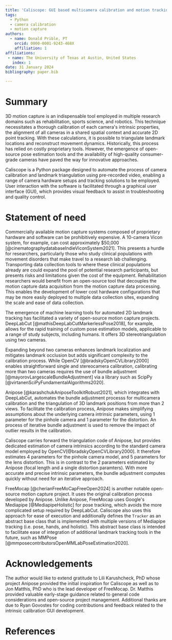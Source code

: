 ```yaml
---
title: 'Caliscope: GUI based multicamera calibration and motion tracking'
tags:
  - Python
  - camera calibration
  - motion capture
authors:
  - name: Donald Prible, PT
    orcid: 0000-0001-9243-468X
    affiliation: 1
affiliations:
 - name: The University of Texas at Austin, United States
   index: 1
date: 31 January 2024
bibliography: paper.bib

---
```


# Summary

3D motion capture is an indispensable tool employed in multiple research domains such as rehabilitation, sports science, and robotics.  This technique necessitates a thorough calibration of each camera's intrinsic properties, the alignment of all cameras in a shared spatial context and accurate 2D point tracking. With these calculations, it is possible to triangulate landmark locations and reconstruct movement dynamics. Historically, this process has relied on costly proprietary tools. However, the emergence of open-source pose estimation tools and the availability of high-quality consumer-grade cameras have paved the way for innovative approaches.

Caliscope is a Python package designed to automate the process of camera calibration and landmark triangulation using pre-recorded video, enabling a range of camera hardware setups and tracking solutions to be employed. User interaction with the software is facilitated through a graphical user interface (GUI), which provides visual feedback to assist in troubleshooting and quality control. 


# Statement of need

Commercially available motion capture systems composed of proprietary hardware and software can be prohibitively expensive. A 10-camera Vicon system, for example, can cost approximately $50,000 [@cinematographydatabaseIndieViconSystem2021]. This presents a hurdle for researchers, particularly those who study clinical populations with movement disorders that make travel to a research lab challenging. Transporting data collection tools to where these clinical populations already are could expand the pool of potential research participants, but presents risks and limitations given the cost of the equipment. Rehabilitation researchers would benefit from an open-source tool that decouples the motion capture data acquisition from the motion capture data processing. This enables the development of lower cost hardware configurations that may be more easily deployed to multiple data collection sites, expanding the scale and ease of data collection.

The emergence of machine learning tools for automated 2D landmark tracking has facilitated a variety of open-source motion capture projects. 
DeepLabCut [@mathisDeepLabCutMarkerlessPose2018], for example, allows for the rapid training of custom pose estimation models, applicable to a range of study subjects, including humans. It offers 3D stereotriangulation using two cameras. 

Expanding beyond two cameras enhances landmark localization and mitigates landmark occlusion but adds significant complexity to the calibration process.
While OpenCV [@bradskyOpenCVLibrary2000] enables straightforward single and stereocamera calibration, calibrating more than two cameras requires the use of bundle adjustment [@mayorovLargescaleBundleAdjustment] via a library such as ScipPy [@virtanenSciPyFundamentalAlgorithms2020].

Anipose [@karashchukAniposeToolkitRobust2021], which integrates with DeepLabCut, automates the bundle adjustment processs for multicamera calibration and the triangulation of 3D landmark positions from more than 2 views. 
To facilitate the calibration process, Anipose makes simplifying assumptions about the underlying camera intrinsic parameters, using 1 parameter for the pinhole camera and 1 parameter for the distortion. An process of iterative bundle adjustment is used to remove the impact of outlier results in the calibration.

Caliscope carries forward the triangulation code of Anipose, but provides dedicated estimation of camera intrinsics according to the standard camera model employed by OpenCV[@bradskyOpenCVLibrary2000]. It therefore estimates 4 parameters for the pinhole camera model, and 5 parameters for the lens distortion. This is in contrast to the 2 parameters estimated by Anipose (focal length and a single distortion paramters). With more accurate and precise intrinsic parameters, the bundle adjustment computes quickly without need for an iterative approach.

FreeMocap [@cherianFreeMoCapFreeOpen2024] is another notable open-source motion capture project. It uses the original calibration process developed by Anipose. Unlike Anipose, FreeMocap uses Google's Mediapipe [@MediapipeHolistic] for pose tracking, which avoids the more complicated setup required by DeepLabCut. Caliscope also uses this approach for ease of execution and additionally defines the `Tracker` as an abstract base class that is implemented with multiple versions of Mediapipe tracking (i.e. pose, hands, and holistic). This abstract base class is intended to facilitate ease of integration of additional landmark tracking tools in the future, such as MMPose [@mmposecontributorsOpenMMLabPoseEstimation2020].

# Acknowledgements

The author would like to extend gratitude to Lili Karushcheck, PhD whose project Anipose provided the initial inspiration for Caliscope as well as to Jon Matthis, PhD who is the lead developer of FreeMocap. Dr. Matthis provided valuable early-stage guidance related to general code considerations and open-source project management. Additional thanks are due to Ryan Govostes for coding contributions and feedback related to the intrinsic calibration GUI development.

# References